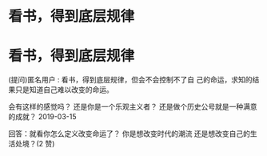 # 看书，得到底层规律

# 看书，得到底层规律

(提问)匿名用户 : 看书，得到底层规律，但会不会控制不了自 己的命运，求知的结果只是知道自己难以改变的命运。

会有这样的感觉吗？ 还是你是一个乐观主义者？ 还是做个历史公号就是一种满意的成就？ 2019-03-15

回答：就看你怎么定义改变命运了？ 你是想改变时代的潮流 还是想改变自己的生活处境？(2 赞)